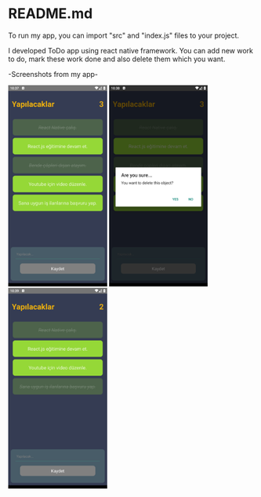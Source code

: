 # README.md

To run my app, you can import "src" and "index.js" files to your project.

I developed ToDo app using react native framework. You can add new work to do, mark these work done and also delete them which you want.

-Screenshots from my app-

<p float="left">
  <img src="images/ss-1.png" width="40%" height="40%">
  <img src="images/ss-2.png" width="40%" height="40%">
  <img src="images/ss-3.png" width="40%" height="40%">
</p>
